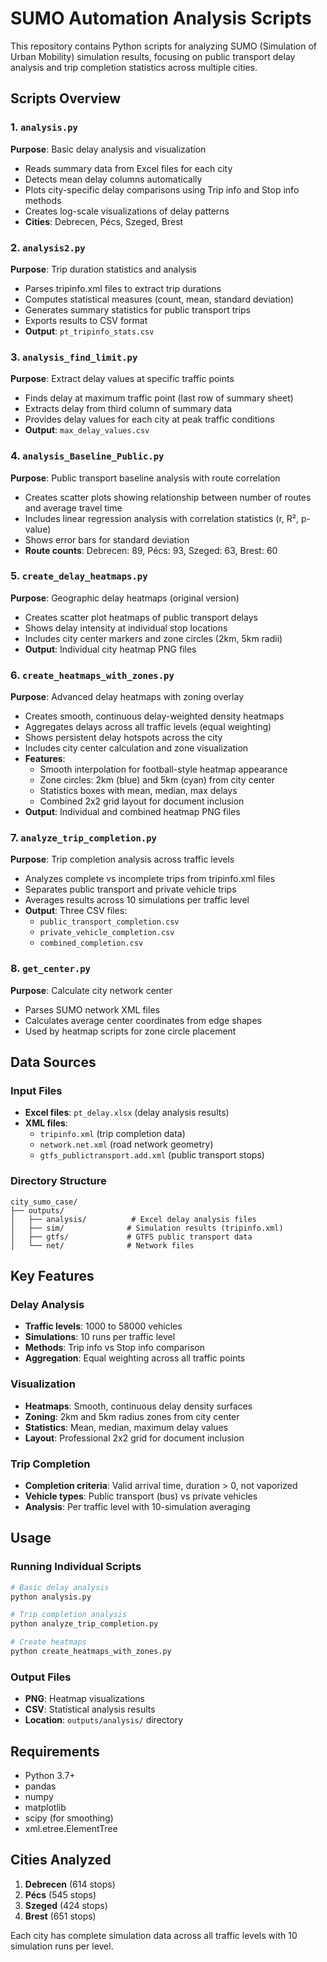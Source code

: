 # SUMO Automation Analysis Scripts

This repository contains Python scripts for analyzing SUMO (Simulation of Urban Mobility) simulation results, focusing on public transport delay analysis and trip completion statistics across multiple cities.

## Scripts Overview

### 1. `analysis.py`
**Purpose**: Basic delay analysis and visualization
- Reads summary data from Excel files for each city
- Detects mean delay columns automatically
- Plots city-specific delay comparisons using Trip info and Stop info methods
- Creates log-scale visualizations of delay patterns
- **Cities**: Debrecen, Pécs, Szeged, Brest

### 2. `analysis2.py`
**Purpose**: Trip duration statistics and analysis
- Parses tripinfo.xml files to extract trip durations
- Computes statistical measures (count, mean, standard deviation)
- Generates summary statistics for public transport trips
- Exports results to CSV format
- **Output**: `pt_tripinfo_stats.csv`

### 3. `analysis_find_limit.py`
**Purpose**: Extract delay values at specific traffic points
- Finds delay at maximum traffic point (last row of summary sheet)
- Extracts delay from third column of summary data
- Provides delay values for each city at peak traffic conditions
- **Output**: `max_delay_values.csv`

### 4. `analysis_Baseline_Public.py`
**Purpose**: Public transport baseline analysis with route correlation
- Creates scatter plots showing relationship between number of routes and average travel time
- Includes linear regression analysis with correlation statistics (r, R², p-value)
- Shows error bars for standard deviation
- **Route counts**: Debrecen: 89, Pécs: 93, Szeged: 63, Brest: 60

### 5. `create_delay_heatmaps.py`
**Purpose**: Geographic delay heatmaps (original version)
- Creates scatter plot heatmaps of public transport delays
- Shows delay intensity at individual stop locations
- Includes city center markers and zone circles (2km, 5km radii)
- **Output**: Individual city heatmap PNG files

### 6. `create_heatmaps_with_zones.py`
**Purpose**: Advanced delay heatmaps with zoning overlay
- Creates smooth, continuous delay-weighted density heatmaps
- Aggregates delays across all traffic levels (equal weighting)
- Shows persistent delay hotspots across the city
- Includes city center calculation and zone visualization
- **Features**:
  - Smooth interpolation for football-style heatmap appearance
  - Zone circles: 2km (blue) and 5km (cyan) from city center
  - Statistics boxes with mean, median, max delays
  - Combined 2x2 grid layout for document inclusion
- **Output**: Individual and combined heatmap PNG files

### 7. `analyze_trip_completion.py`
**Purpose**: Trip completion analysis across traffic levels
- Analyzes complete vs incomplete trips from tripinfo.xml files
- Separates public transport and private vehicle trips
- Averages results across 10 simulations per traffic level
- **Output**: Three CSV files:
  - `public_transport_completion.csv`
  - `private_vehicle_completion.csv`
  - `combined_completion.csv`

### 8. `get_center.py`
**Purpose**: Calculate city network center
- Parses SUMO network XML files
- Calculates average center coordinates from edge shapes
- Used by heatmap scripts for zone circle placement

## Data Sources

### Input Files
- **Excel files**: `pt_delay.xlsx` (delay analysis results)
- **XML files**: 
  - `tripinfo.xml` (trip completion data)
  - `network.net.xml` (road network geometry)
  - `gtfs_publictransport.add.xml` (public transport stops)

### Directory Structure
```
city_sumo_case/
├── outputs/
│   ├── analysis/          # Excel delay analysis files
│   ├── sim/              # Simulation results (tripinfo.xml)
│   ├── gtfs/             # GTFS public transport data
│   └── net/              # Network files
```

## Key Features

### Delay Analysis
- **Traffic levels**: 1000 to 58000 vehicles
- **Simulations**: 10 runs per traffic level
- **Methods**: Trip info vs Stop info comparison
- **Aggregation**: Equal weighting across all traffic points

### Visualization
- **Heatmaps**: Smooth, continuous delay density surfaces
- **Zoning**: 2km and 5km radius zones from city center
- **Statistics**: Mean, median, maximum delay values
- **Layout**: Professional 2x2 grid for document inclusion

### Trip Completion
- **Completion criteria**: Valid arrival time, duration > 0, not vaporized
- **Vehicle types**: Public transport (bus) vs private vehicles
- **Analysis**: Per traffic level with 10-simulation averaging

## Usage

### Running Individual Scripts
```bash
# Basic delay analysis
python analysis.py

# Trip completion analysis
python analyze_trip_completion.py

# Create heatmaps
python create_heatmaps_with_zones.py
```

### Output Files
- **PNG**: Heatmap visualizations
- **CSV**: Statistical analysis results
- **Location**: `outputs/analysis/` directory

## Requirements
- Python 3.7+
- pandas
- numpy
- matplotlib
- scipy (for smoothing)
- xml.etree.ElementTree

## Cities Analyzed
1. **Debrecen** (614 stops)
2. **Pécs** (545 stops) 
3. **Szeged** (424 stops)
4. **Brest** (651 stops)

Each city has complete simulation data across all traffic levels with 10 simulation runs per level.